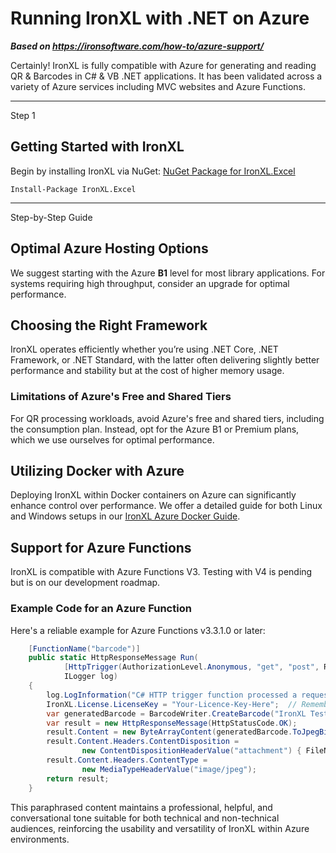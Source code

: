 # Running IronXL with .NET on Azure

***Based on <https://ironsoftware.com/how-to/azure-support/>***


Certainly! IronXL is fully compatible with Azure for generating and reading QR & Barcodes in C# & VB .NET applications. It has been validated across a variety of Azure services including MVC websites and Azure Functions.

<hr class="separator">

<p class="main-content__segment-title">Step 1</p>

## Getting Started with IronXL

Begin by installing IronXL via NuGet: [NuGet Package for IronXL.Excel](https://www.nuget.org/packages/IronXL.Excel)

```shell
Install-Package IronXL.Excel
```

<hr class="separator">

<p class="main-content__segment-title">Step-by-Step Guide</p>

## Optimal Azure Hosting Options

We suggest starting with the Azure **B1** level for most library applications. For systems requiring high throughput, consider an upgrade for optimal performance.

## Choosing the Right Framework

IronXL operates efficiently whether you’re using .NET Core, .NET Framework, or .NET Standard, with the latter often delivering slightly better performance and stability but at the cost of higher memory usage.

### Limitations of Azure's Free and Shared Tiers

For QR processing workloads, avoid Azure's free and shared tiers, including the consumption plan. Instead, opt for the Azure B1 or Premium plans, which we use ourselves for optimal performance.

## Utilizing Docker with Azure

Deploying IronXL within Docker containers on Azure can significantly enhance control over performance. We offer a detailed guide for both Linux and Windows setups in our [IronXL Azure Docker Guide](https://ironsoftware.com/csharp/excel/how-to/docker-support/).

## Support for Azure Functions

IronXL is compatible with Azure Functions V3. Testing with V4 is pending but is on our development roadmap.

### Example Code for an Azure Function

Here's a reliable example for Azure Functions v3.3.1.0 or later:
```cs
    [FunctionName("barcode")]
    public static HttpResponseMessage Run(
            [HttpTrigger(AuthorizationLevel.Anonymous, "get", "post", Route = null)] HttpRequest req,
            ILogger log)
    {
        log.LogInformation("C# HTTP trigger function processed a request.");
        IronXL.License.LicenseKey = "Your-Licence-Key-Here";  // Remember to replace this with your actual license key
        var generatedBarcode = BarcodeWriter.CreateBarcode("IronXL Test", BarcodeEncoding.QRCode);
        var result = new HttpResponseMessage(HttpStatusCode.OK);
        result.Content = new ByteArrayContent(generatedBarcode.ToJpegBinaryData());
        result.Content.Headers.ContentDisposition =
                new ContentDispositionHeaderValue("attachment") { FileName = $"{DateTime.Now.ToString("yyyyMMddmm")}.jpg" };
        result.Content.Headers.ContentType =
                new MediaTypeHeaderValue("image/jpeg");
        return result;
    }
```

This paraphrased content maintains a professional, helpful, and conversational tone suitable for both technical and non-technical audiences, reinforcing the usability and versatility of IronXL within Azure environments.